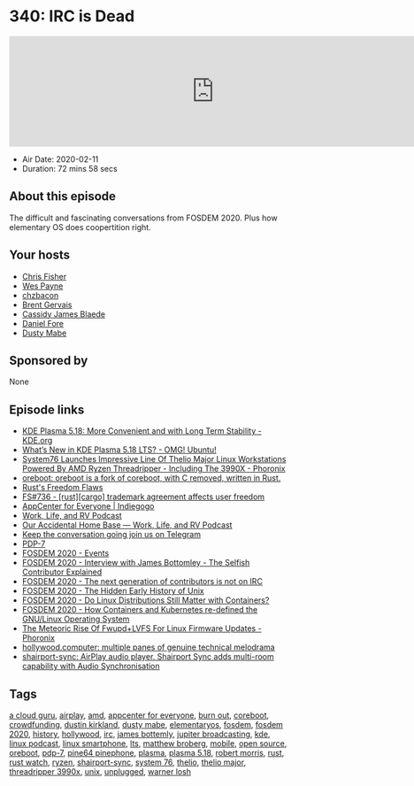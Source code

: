 # 340: IRC is Dead

<iframe src="https://player.fireside.fm/v2/RUkczH-V+dI0AE1Nc?theme=dark" width="740" height="200" frameborder="0" scrolling="no"></iframe>

* Air Date: 2020-02-11
* Duration: 72 mins 58 secs

## About this episode

The difficult and fascinating conversations from FOSDEM 2020. Plus how elementary OS does coopertition right.

## Your hosts
* [Chris Fisher](https://linuxunplugged.com/hosts/chrislas)
* [Wes Payne](https://linuxunplugged.com/hosts/wes)
* [chzbacon](https://linuxunplugged.com/hosts/chzbacon)
* [Brent Gervais](https://linuxunplugged.com/guests/brentgervais)
* [Cassidy James Blaede](https://linuxunplugged.com/guests/cassidyjames)
* [Daniel Fore](https://linuxunplugged.com/guests/danielfore)
* [Dusty Mabe](https://linuxunplugged.com/guests/dusty)

## Sponsored by

None



## Episode links

  * [KDE Plasma 5.18: More Convenient and with Long Term Stability - KDE.org](https://kde.org/announcements/plasma-5.18.0 "KDE Plasma 5.18: More Convenient and with Long Term Stability - KDE.org")
  * [What’s New in KDE Plasma 5.18 LTS? - OMG! Ubuntu!](https://www.omgubuntu.co.uk/2020/01/kde-plasma-5-18-lts-features "What’s New in KDE Plasma 5.18 LTS? - OMG! Ubuntu!")
  * [System76 Launches Impressive Line Of Thelio Major Linux Workstations Powered By AMD Ryzen Threadripper - Including The 3990X - Phoronix](https://www.phoronix.com/scan.php?page=article&item=system76-threadripper-linux "System76 Launches Impressive Line Of Thelio Major Linux Workstations Powered By AMD Ryzen Threadripper - Including The 3990X - Phoronix")
  * [oreboot: oreboot is a fork of coreboot, with C removed, written in Rust.](https://github.com/oreboot/oreboot "oreboot: oreboot is a fork of coreboot, with C removed, written in Rust.")
  * [Rust's Freedom Flaws](https://wiki.hyperbola.info/doku.php?id=en:main:rusts_freedom_flaws "Rust's Freedom Flaws")
  * [FS#736 - [rust][cargo] trademark agreement affects user freedom](https://issues.hyperbola.info/index.php?do=details&task_id=736 "FS#736 - \[rust\]\[cargo\] trademark agreement affects user freedom")
  * [AppCenter for Everyone | Indiegogo](https://www.indiegogo.com/projects/appcenter-for-everyone#/ "AppCenter for Everyone | Indiegogo")
  * [Work, Life, and RV Podcast](https://worklifeandrv.com/ "Work, Life, and RV Podcast")
  * [Our Accidental Home Base — Work, Life, and RV Podcast](https://worklifeandrv.com/blog/junkyard "Our Accidental Home Base — Work, Life, and RV Podcast")
  * [Keep the conversation going join us on Telegram](https://jupiterbroadcasting.com/telegram "Keep the conversation going join us on Telegram")
  * [PDP-7](https://en.wikipedia.org/wiki/PDP-7 "PDP-7")
  * [FOSDEM 2020 - Events](https://fosdem.org/2020/schedule/events/ "FOSDEM 2020 - Events")
  * [FOSDEM 2020 - Interview with James Bottomley - The Selfish Contributor Explained](https://fosdem.org/2020/interviews/james-bottomley/ "FOSDEM 2020 - Interview with James Bottomley - The Selfish Contributor Explained")
  * [FOSDEM 2020 - The next generation of contributors is not on IRC](https://fosdem.org/2020/schedule/event/nextgencontributors/ "FOSDEM 2020 - The next generation of contributors is not on IRC")
  * [FOSDEM 2020 - The Hidden Early History of Unix](https://fosdem.org/2020/schedule/event/early_unix/ "FOSDEM 2020 - The Hidden Early History of Unix")
  * [FOSDEM 2020 - Do Linux Distributions Still Matter with Containers?](https://fosdem.org/2020/schedule/event/dldsmwc/ "FOSDEM 2020 - Do Linux Distributions Still Matter with Containers?")
  * [FOSDEM 2020 - How Containers and Kubernetes re-defined the GNU/Linux Operating System](https://fosdem.org/2020/schedule/event/riek_kubernetes/ "FOSDEM 2020 - How Containers and Kubernetes re-defined the GNU/Linux Operating System")
  * [The Meteoric Rise Of Fwupd+LVFS For Linux Firmware Updates - Phoronix](https://www.phoronix.com/scan.php?page=news_item&px=LVFS-Meteoric-Rise "The Meteoric Rise Of Fwupd+LVFS For Linux Firmware Updates - Phoronix")
  * [hollywood.computer: multiple panes of genuine technical melodrama](https://a.hollywood.computer/ "hollywood.computer: multiple panes of genuine technical melodrama")
  * [shairport-sync: AirPlay audio player. Shairport Sync adds multi-room capability with Audio Synchronisation](https://github.com/mikebrady/shairport-sync "shairport-sync: AirPlay audio player. Shairport Sync adds multi-room capability with Audio Synchronisation")



## Tags

[a cloud guru](https://linuxunplugged.com/tags/a%20cloud%20guru), [airplay](https://linuxunplugged.com/tags/airplay), [amd](https://linuxunplugged.com/tags/amd), [appcenter for everyone](https://linuxunplugged.com/tags/appcenter%20for%20everyone), [burn out](https://linuxunplugged.com/tags/burn%20out), [coreboot](https://linuxunplugged.com/tags/coreboot), [crowdfunding](https://linuxunplugged.com/tags/crowdfunding), [dustin kirkland](https://linuxunplugged.com/tags/dustin%20kirkland), [dusty mabe](https://linuxunplugged.com/tags/dusty%20mabe), [elementaryos](https://linuxunplugged.com/tags/elementaryos), [fosdem](https://linuxunplugged.com/tags/fosdem), [fosdem 2020](https://linuxunplugged.com/tags/fosdem%202020), [history](https://linuxunplugged.com/tags/history), [hollywood](https://linuxunplugged.com/tags/hollywood), [irc](https://linuxunplugged.com/tags/irc), [james bottemly](https://linuxunplugged.com/tags/james%20bottemly), [jupiter broadcasting](https://linuxunplugged.com/tags/jupiter%20broadcasting), [kde](https://linuxunplugged.com/tags/kde), [linux podcast](https://linuxunplugged.com/tags/linux%20podcast), [linux smartphone](https://linuxunplugged.com/tags/linux%20smartphone), [lts](https://linuxunplugged.com/tags/lts), [matthew broberg](https://linuxunplugged.com/tags/matthew%20broberg), [mobile](https://linuxunplugged.com/tags/mobile), [open source](https://linuxunplugged.com/tags/open%20source), [oreboot](https://linuxunplugged.com/tags/oreboot), [pdp-7](https://linuxunplugged.com/tags/pdp-7), [pine64 pinephone](https://linuxunplugged.com/tags/pine64%20pinephone), [plasma](https://linuxunplugged.com/tags/plasma), [plasma 5.18](https://linuxunplugged.com/tags/plasma%205.18), [robert morris](https://linuxunplugged.com/tags/robert%20morris), [rust](https://linuxunplugged.com/tags/rust), [rust watch](https://linuxunplugged.com/tags/rust%20watch), [ryzen](https://linuxunplugged.com/tags/ryzen), [shairport-sync](https://linuxunplugged.com/tags/shairport-sync), [system 76](https://linuxunplugged.com/tags/system%2076), [thelio](https://linuxunplugged.com/tags/thelio), [thelio major](https://linuxunplugged.com/tags/thelio%20major), [threadripper 3990x](https://linuxunplugged.com/tags/threadripper%203990x), [unix](https://linuxunplugged.com/tags/unix), [unplugged](https://linuxunplugged.com/tags/unplugged), [warner losh](https://linuxunplugged.com/tags/warner%20losh)